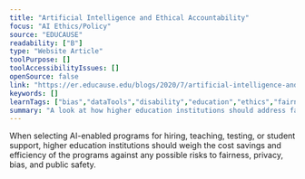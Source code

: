 ```yaml
---
title: "Artificial Intelligence and Ethical Accountability"
focus: "AI Ethics/Policy"
source: "EDUCAUSE"
readability: ["B"]
type: "Website Article"
toolPurpose: []
toolAccessibilityIssues: []
openSource: false
link: "https://er.educause.edu/blogs/2020/7/artificial-intelligence-and-ethical-accountability"
keywords: []
learnTags: ["bias","dataTools","disability","education","ethics","fairness","inclusivePractice"]
summary: "A look at how higher education institutions should address fairness, privacy, bias and public safety when selecting AI-enabled programs. "
---
```

When selecting AI-enabled programs for hiring, teaching, testing, or student support, higher education institutions should weigh the cost savings and efficiency of the programs against any possible risks to fairness, privacy, bias, and public safety.
